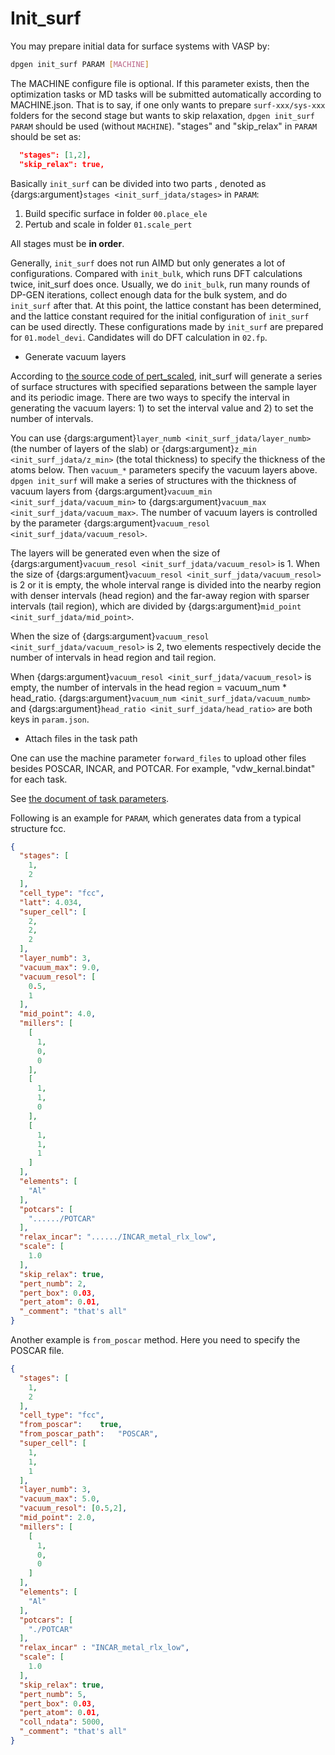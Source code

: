 # Init_surf

You may prepare initial data for surface systems with VASP by:

```bash
dpgen init_surf PARAM [MACHINE]
```
The MACHINE configure file is optional. If this parameter exists, then the optimization
tasks or MD tasks will be submitted automatically according to MACHINE.json. That is to say, if one only wants to prepare `surf-xxx/sys-xxx` folders for the second stage but wants to skip relaxation, `dpgen init_surf PARAM` should be used (without `MACHINE`).
"stages" and "skip_relax" in `PARAM` should be set as:
```json
  "stages": [1,2],
  "skip_relax": true,
```

Basically `init_surf` can be divided into two parts , denoted as {dargs:argument}`stages <init_surf_jdata/stages>` in `PARAM`:
1. Build specific surface in folder `00.place_ele`
2. Pertub and scale in folder `01.scale_pert`

All stages must be **in order**.

Generally, `init_surf` does not run AIMD but only generates a lot of configurations. Compared with `init_bulk`, which runs DFT calculations twice, init_surf does once. Usually, we do `init_bulk`, run many rounds of DP-GEN iterations, collect enough data for the bulk system, and do `init_surf` after that. At this point, the lattice constant has been determined, and the lattice constant required for the initial configuration of `init_surf` can be used directly. These configurations made by `init_surf` are prepared for `01.model_devi`. Candidates will do DFT calculation in `02.fp`.

- Generate vacuum layers

According to [the source code of pert_scaled](https://github.com/deepmodeling/dpgen/blob/8dea29ef125f66be9641afe5ac4970433a9c9ce1/dpgen/data/surf.py#L484), init_surf will generate a series of surface structures with specified separations between the sample layer and its periodic image. There are two ways to specify the interval in generating the vacuum layers: 1) to set the interval value and 2) to set the number of intervals.

You can use {dargs:argument}`layer_numb <init_surf_jdata/layer_numb>` (the number of layers of the slab) or {dargs:argument}`z_min <init_surf_jdata/z_min>` (the total thickness) to specify the thickness of the atoms below. Then `vacuum_*` parameters specify the vacuum layers above. `dpgen init_surf` will make a series of structures with the thickness of vacuum layers from {dargs:argument}`vacuum_min <init_surf_jdata/vacuum_min>` to {dargs:argument}`vacuum_max <init_surf_jdata/vacuum_max>`. The number of vacuum layers is controlled by the parameter {dargs:argument}`vacuum_resol <init_surf_jdata/vacuum_resol>`.

The layers will be generated even when the size of {dargs:argument}`vacuum_resol <init_surf_jdata/vacuum_resol>` is 1. When the size of {dargs:argument}`vacuum_resol <init_surf_jdata/vacuum_resol>` is 2 or it is empty, the whole interval range is divided into the nearby region with denser intervals (head region) and the far-away region with sparser intervals (tail region), which are divided by {dargs:argument}`mid_point <init_surf_jdata/mid_point>`.

When the size of {dargs:argument}`vacuum_resol <init_surf_jdata/vacuum_resol>` is 2, two elements respectively decide the number of intervals in head region and tail region.

When {dargs:argument}`vacuum_resol <init_surf_jdata/vacuum_resol>` is empty, the number of intervals in the head region = vacuum_num * head_ratio. {dargs:argument}`vacuum_num <init_surf_jdata/vacuum_numb>` and {dargs:argument}`head_ratio <init_surf_jdata/head_ratio>` are both keys in `param.json`.

- Attach files in the task path

One can use the machine parameter `forward_files` to upload other files besides POSCAR, INCAR, and POTCAR. For example, "vdw_kernal.bindat" for each task.

See [the document of task parameters](https://docs.deepmodeling.com/projects/dpdispatcher/en/latest/task.html#argument:task/forward_files).

Following is an example for `PARAM`, which generates data from a typical structure fcc.
```json
{
  "stages": [
    1,
    2
  ],
  "cell_type": "fcc",
  "latt": 4.034,
  "super_cell": [
    2,
    2,
    2
  ],
  "layer_numb": 3,
  "vacuum_max": 9.0,
  "vacuum_resol": [
    0.5,
    1
  ],
  "mid_point": 4.0,
  "millers": [
    [
      1,
      0,
      0
    ],
    [
      1,
      1,
      0
    ],
    [
      1,
      1,
      1
    ]
  ],
  "elements": [
    "Al"
  ],
  "potcars": [
    "....../POTCAR"
  ],
  "relax_incar": "....../INCAR_metal_rlx_low",
  "scale": [
    1.0
  ],
  "skip_relax": true,
  "pert_numb": 2,
  "pert_box": 0.03,
  "pert_atom": 0.01,
  "_comment": "that's all"
}
```

Another example is `from_poscar` method. Here you need to specify the POSCAR file.

```json
{
  "stages": [
    1,
    2
  ],
  "cell_type": "fcc",
  "from_poscar":	true,
  "from_poscar_path":	"POSCAR",
  "super_cell": [
    1,
    1,
    1
  ],
  "layer_numb": 3,
  "vacuum_max": 5.0,
  "vacuum_resol": [0.5,2],
  "mid_point": 2.0,
  "millers": [
    [
      1,
      0,
      0
    ]
  ],
  "elements": [
    "Al"
  ],
  "potcars": [
    "./POTCAR"
  ],
  "relax_incar" : "INCAR_metal_rlx_low",
  "scale": [
    1.0
  ],
  "skip_relax": true,
  "pert_numb": 5,
  "pert_box": 0.03,
  "pert_atom": 0.01,
  "coll_ndata": 5000,
  "_comment": "that's all"
}
```

